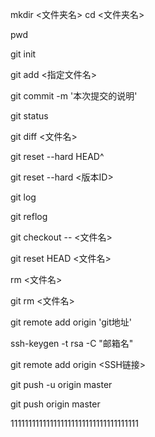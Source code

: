 <!-- 创建版本库 -->
<!-- 操作命令 -->
<!-- 添加某个文件时，该文件必须在当前目录下存在，用ls或者dir命令查看当前目录的文件，看看文件是否存在，或者是否写错了文件名。 -->
<!-- 什么是版本库呢？版本库又名仓库，英文名repository，你可以简单理解成一个目录，这个目录里面的所有文件都可以被Git管理起来，每个文件的修改、删除，Git都能跟踪，以便任何时刻都可以追踪历史，或者在将来某个时刻可以“还原”。
所以，创建一个版本库非常简单，首先，选择一个合适的地方，创建一个空目录： 
第一步
-->
mkdir <文件夹名>
cd <文件夹名>
<!-- pwd命令用于显示当前目录。在我的Mac上，这个仓库位于/Users/michael/learngit。 -->
pwd           

<!-- 第二步  通过git init命令把这个目录变成Git可以管理的仓库：-->
git init
<!-- 瞬间Git就把仓库建好了，而且告诉你是一个空的仓库（empty Git repository），细心的读者可以发现当前目录下多了一个.git的目录，这个目录是Git来跟踪管理版本库的，没事千万不要手动修改这个目录里面的文件，不然改乱了，就把Git仓库给破坏了。
如果你没有看到.git目录，那是因为这个目录默认是隐藏的，用ls -ah命令就可以看见。 
也不一定必须在空目录下创建Git仓库，选择一个已经有东西的目录也是可以的。-->
<!-- =========================================================================================================== -->
<!-- 一定要放到learngit目录下（子目录也行），因为这是一个Git仓库，放到其他地方Git再厉害也找不到这个文件。
和把大象放到冰箱需要3步相比，把一个文件放到Git仓库只需要两步。 -->
<!-- 第一步，用命令git add告诉Git，把文件添加到仓库： -->
git add <指定文件名>
<!-- 也可以通过 'git add .'将当前文件夹所以文件提交 -->
<!-- 执行上面的命令，没有任何显示，这就对了，Unix的哲学是“没有消息就是好消息”，说明添加成功。 -->

<!-- 第二步，用命令git commit告诉Git，把文件提交到仓库： -->
git commit -m '本次提交的说明'

<!-- 时光机穿梭 版本切换 -->
<!-- git status命令可以让我们时刻掌握仓库当前的状态  要随时掌握工作区的状态，使用git status命令-->
git status

<!-- git diff顾名思义就是查看difference，显示的格式正是Unix通用的diff格式，可以显示文件名目前产品与上个版本存成的差异。如果‘git status’告诉你有文件被修改过，用‘git diff’可以查看修改内容 -->
git diff <文件名>

<!-- 用HEAD表示当前版本 上一个版本就是HEAD^ 上上一个版本就是HEAD^^ 当然往上100个版本写100个^比较容易数不过来，所以写成HEAD~100-->
git reset --hard HEAD^

<!-- HEAD指向的版本就是当前版本，因此，Git允许我们在版本的历史之间穿梭，使用命令git reset --hard commit_id -->
git reset --hard <版本ID>

<!-- 穿梭前，用git log可以查看提交历史，以便确定要回退到哪个版本 -->
git log

<!-- 要重返未来，用git reflog查看命令历史，以便确定要回到未来的哪个版本。 -->
git reflog

<!-- ======================================================================================================================= -->
<!-- 工作区有一个隐藏目录.git，这个不算工作区，而是Git的版本库。 -->
<!-- 工作区有一个隐藏目录.git，这个不算工作区，而是Git的版本库。
Git的版本库里存了很多东西，其中最重要的就是称为stage（或者叫index）的暂存区，还有Git为我们自动创建的第一个分支master，以及指向master的一个指针叫HEAD。 
可以参考图片

前面讲了我们把文件往Git版本库里添加的时候，是分两步执行的：

第一步是用git add把文件添加进去，实际上就是把文件修改添加到暂存区；
第二步是用git commit提交更改，实际上就是把暂存区的所有内容提交到当前分支。
-->
<!-- 如果不用git add到暂存区，那就不会加入到commit中 -->

<!-- git checkout -- file可以丢弃工作区的修改： -->
git checkout -- <文件名>
<!-- git checkout -- file命令中的--很重要，没有--，就变成了“切换到另一个分支”的命令，我们在后面的分支管理中会再次遇到git checkout命令。 -->

<!-- 用命令git reset HEAD <file>可以把暂存区的修改撤销掉（unstage），重新放回工作区： -->
git reset HEAD <文件名>
<!-- git reset命令既可以回退版本，也可以把暂存区的修改回退到工作区。当我们用HEAD时，表示最新的版本。 -->

<!-- 删除文件 -->
<!-- 一般情况下，你通常直接在文件管理器中把没用的文件删了，或者用rm命令删了： -->
rm <文件名>
<!-- Git知道你删除了文件，因此，工作区和版本库就不一致了，git status命令会立刻告诉你哪些文件被删除了： -->
<!-- 现在你有两个选择，一是确实要从版本库中删除该文件，那就用命令git rm删掉，并且git commit： -->
<!-- 命令git rm用于删除一个文件。如果一个文件已经被提交到版本库，那么你永远不用担心误删，但是要小心，你只能恢复文件到最新版本，你会丢失最近一次提交后你修改的内容 -->
git rm <文件名>


<!-- 目前，在GitHub上的这个learngit仓库还是空的，GitHub告诉我们，可以从这个仓库克隆出新的仓库，也可以把一个已有的本地仓库与之关联，然后，把本地仓库的内容推送到GitHub仓库。
现在，我们根据GitHub的提示，在本地的learngit仓库下运行命令： -->

git remote add origin 'git地址'




<!-- ============================================================================================================================================ -->
<!-- 远程仓库 -->
<!-- 第1步：创建SSH Key。在用户主目录下，看看有没有.ssh目录，如果有，再看看这个目录下有没有id_rsa和id_rsa.pub这两个文件，如果已经有了，可直接跳到下一步。如果没有，打开Shell（Windows下打开Git Bash），创建SSH Key： -->
ssh-keygen -t rsa -C "邮箱名"
<!-- 你需要把邮件地址换成你自己的邮件地址，然后一路回车，使用默认值即可，由于这个Key也不是用于军事目的，所以也无需设置密码。
如果一切顺利的话，可以在用户主目录里找到.ssh目录，里面有id_rsa和id_rsa.pub两个文件，这两个就是SSH Key的秘钥对，id_rsa是私钥，不能泄露出去，id_rsa.pub是公钥，可以放心地告诉任何人。
第2步：登陆GitHub，打开“Account settings”，“SSH Keys”页面：
然后，点“Add SSH Key”，填上任意Title，在Key文本框里粘贴id_rsa.pub文件的内容 -->

<!-- 我们根据GitHub的提示，在本地的learngit仓库下运行命令： -->
git remote add origin <SSH链接>
<!-- 远程库的名字就是origin，这是Git默认的叫法，也可以改成别的，但是origin这个名字一看就知道是远程库。 -->

<!-- git push命令，实际上是把当前分支master推送到远程。 -->
git push -u origin master
<!-- 由于远程库是空的，我们第一次推送master分支时，加上了-u参数，Git不但会把本地的master分支内容推送的远程新的master分支，还会把本地的master分支和远程的master分支关联起来，在以后的推送或者拉取时就可以简化命令。 -->

<!-- 从现在起，只要本地作了提交，就可以通过命令： -->
git push origin master

<!-- 要关联一个远程库，使用命令git remote add origin  <SSH链接>；
关联后，使用命令git push -u origin master第一次推送master分支的所有内容；
此后，每次本地提交后，只要有必要，就可以使用命令git push origin master推送最新修改；
 -->

 111111111111111111111111111111111111